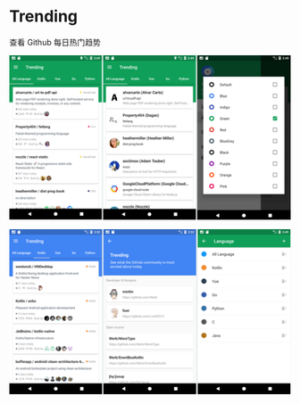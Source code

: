 # Trending

查看 Github 每日热门趋势

![trending-one](./screenshots/Artboard.png)

![trending-two](./screenshots/Artboard2.png)
